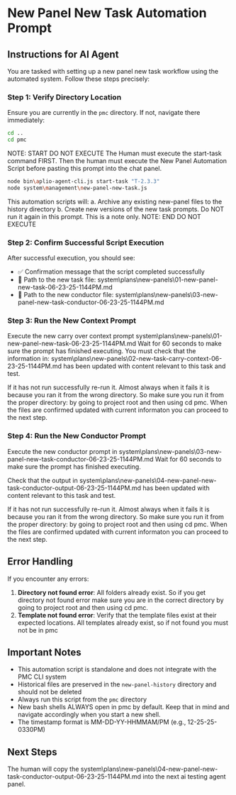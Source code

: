 # New Panel New Task Automation Prompt

## Instructions for AI Agent

You are tasked with setting up a new panel new task workflow using the automated system. Follow these steps precisely:

### Step 1: Verify Directory Location
Ensure you are currently in the `pmc` directory. If not, navigate there immediately:

```bash
cd ..
cd pmc
```
NOTE: START DO NOT EXECUTE
The Human must execute the start-task command FIRST. Then the human must execute the New Panel Automation Script before pasting this prompt into the chat panel.
```bash
node bin\aplio-agent-cli.js start-task "T-2.3.3"
node system\management\new-panel-new-task.js
```
This automation scripts will:
a. Archive any existing new-panel files to the history directory
b. Create new versions of the new task prompts.
Do NOT run it again in this prompt. This is a note only.
NOTE: END DO NOT EXECUTE

### Step 2: Confirm Successful Script Execution

After successful execution, you should see:
- ✅ Confirmation message that the script completed successfully
- 📄 Path to the new task file: system\plans\new-panels\01-new-panel-new-task-06-23-25-1144PM.md
- 📄 Path to the new conductor file: system\plans\new-panels\03-new-panel-new-task-conductor-06-23-25-1144PM.md

### Step 3: Run the New Context Prompt

Execute the new carry over context prompt system\plans\new-panels\01-new-panel-new-task-06-23-25-1144PM.md
Wait for 60 seconds to make sure the prompt has finished executing. 
You must check that the information in: system\plans\new-panels\02-new-task-carry-context-06-23-25-1144PM.md
has been updated with content relevant to this task and test.

If it has not run successfully re-run it. Almost always when it fails it is because you ran it from the wrong directory. So make sure you run it from the proper directory: by going to project root and then using cd pmc. When the files are confirmed updated with current informaton you can proceed to the next step. 

### Step 4: Run the New Conductor Prompt 

Execute the new conductor prompt in system\plans\new-panels\03-new-panel-new-task-conductor-06-23-25-1144PM.md
Wait for 60 seconds to make sure the prompt has finished executing. 

Check that the output in system\plans\new-panels\04-new-panel-new-task-conductor-output-06-23-25-1144PM.md 
has been updated with content relevant to this task and test.

If it has not run successfully re-run it. Almost always when it fails it is because you ran it from the wrong directory. So make sure you run it from the proper directory: by going to project root and then using cd pmc. When the files are confirmed updated with current informaton you can proceed to the next step. 

## Error Handling

If you encounter any errors:

1. **Directory not found error**: All folders already exist. So if you get directory not found error make sure you are in the correct directory by going to project root and then using cd pmc.
2. **Template not found error**: Verify that the template files exist at their expected locations. All templates already exist, so if not found you must not be in pmc


## Important Notes

- This automation script is standalone and does not integrate with the PMC CLI system
- Historical files are preserved in the `new-panel-history` directory and should not be deleted
- Always run this script from the `pmc` directory
- New bash shells ALWAYS open in pmc by default. Keep that in mind and navigate accordingly when you start a new shell.
- The timestamp format is MM-DD-YY-HHMMAM/PM (e.g., 12-25-25-0330PM)


## Next Steps

The human will copy the system\plans\new-panels\04-new-panel-new-task-conductor-output-06-23-25-1144PM.md into the next ai testing agent panel.